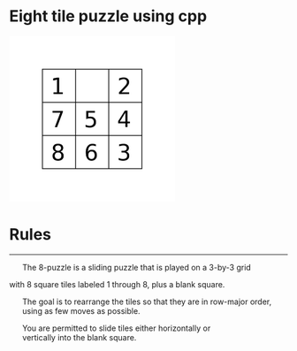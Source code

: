 # Eight tile puzzle using cpp
<img src="./Puzzle.webp" width="300" height="300">
<br>

# Rules<br>
<hr>
  <ul>The 8-puzzle is a sliding puzzle that is played on a 3-by-3 grid</ul>
      with 8 square tiles labeled 1 through 8, plus a blank square.<br>
  <ul>The goal is to rearrange the tiles so that they are in row-major order,<br>
      using as few moves as possible.</ul>
  <ul>You are permitted to slide tiles either horizontally or <br>
      vertically into the blank square.</ul>



